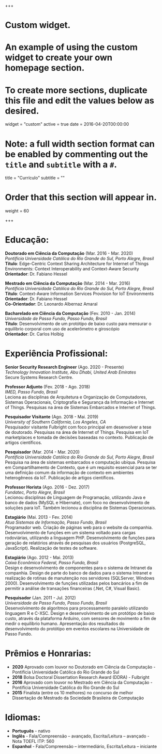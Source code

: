 +++
# Custom widget.
# An example of using the custom widget to create your own homepage section.
# To create more sections, duplicate this file and edit the values below as desired.
widget = "custom"
active = true
date = 2016-04-20T00:00:00

# Note: a full width section format can be enabled by commenting out the `title` and `subtitle` with a `#`.
title = "Currículo"
subtitle = ""

# Order that this section will appear in.
weight = 60

+++

<h1 id="education">Educação:</h1>

<p><strong>Doutorado em Ciência da Computação</strong> (Mar. 2016 - Mar. 2020) <br/>
<em>Pontifícia Universidade Católica do Rio Grande do Sul, Porto Alegre, Brasil</em> <br/>
<strong>Título</strong>: Edge-Centric Context Sharing Architecture for Internet of Things Environments: Context Interoperability and Context-Aware Security <br/>
<strong>Orientador</strong>: Dr. Fabiano Hessel</p>

<p><strong>Mestrado em Ciência da Computação</strong> (Mar. 2014 - Mar. 2016) <br/>
<em>Pontifícia Universidade Católica do Rio Grande do Sul, Porto Alegre, Brasil</em> <br/>
<strong>Título</strong>: Context-Aware Information Services Provision for IoT Environments <br/>
<strong>Orientador</strong>: Dr. Fabiano Hessel <br/>
<strong>Co-Orientador</strong>: Dr. Leonardo Albernaz Amaral</p>

<p><strong>Bacharelado em Ciência da Computação</strong> (Fev. 2010 - Jan. 2014) <br/>
<em>Universidade de Passo Fundo, Passo Fundo, Brasil</em> <br/>
<strong>Título</strong>: Desenvolvimento de um protótipo de baixo custo para mensurar o equilíbrio corporal com uso de acelerômetro e giroscópio <br/>
<strong>Orientador</strong>: Dr. Carlos Holbig</p>

<h1 id="professional">Experiência Profissional:</h1>

<p><strong>Senior Security Research Engineer</strong> (Ago. 2020 - Presente) <br/>
<em>Technology Innovation Institute, Abu Dhabi, United Arab Emirates</em> <br/>
Secure Systems Research Centre.</p>

<p><strong>Professor Adjunto</strong> (Fev. 2018 - Ago. 2018) <br/>
<em>IMED, Passo Fundo, Brasil</em> <br/>
Leciona as disciplinas de Arquitetura e Organização de Computadores, Sistemas Operacionais, Criptografia e Segurança da Informação e Internet of Things. Pesquisas na área de Sistemas Embarcados e Internet of Things.</p>

<p><strong>Pesquisador Visitante</strong> (Ago. 2018 - Mai. 2019) <br/>
<em>University of Southern California, Los Angeles, CA</em> <br/>
Pesquisador visitante Fulbright com foco principal em desenvolver a tese de doutorado. Pesquisas na área de Internet of Things. Pesquisa em IoT marketplaces e tomada de decisões baseadas no contexto. Publicação de artigos científicos.</p>

<p><strong>Pesquisador</strong> (Mar. 2014 - Mar. 2020) <br/>
<em>Pontifícia Universidade Católica do Rio Grande do Sul, Porto Alegre, Brasil</em> <br/>
Pesquisa na área de sistemas embarcados e computação ubíqua. Pesquisa em Compartilhamento de Contexto, que é um requisito essencial para se ter uma definição comum da informação de contexto em ambientes heterogêneos da IoT. Publicação de artigos científicos.</p>

<p><strong>Professor Horista</strong> (Ago. 2016 - Dez. 2017) <br/>
<em>Fundatec, Porto Alegre, Brasil</em> <br/>
Lecionou disciplinas de Linguagem de Programação, utilizando Java e banco de dados (MySQL e Hibernate), com foco no desenvolvimento de soluções para IoT. Também lecionou a disciplina de Sistemas Operacionais.</p>

<p><strong>Estagiário</strong> (Mai. 2013 - Fev. 2014) <br/>
<em>Atua Sistemas de Informação, Passo Fundo, Brasil</em> <br/>
Programador web. Criação de páginas web para o website da companhia. Desenvolvimento de funções em um sistema voltado para cargas rodoviárias, utilizando a linguagem PHP. Desenvolvimento de funções para geração de relatórios através de pesquisas dos usuários (PostgreSQL, JavaScript). Realização de testes de software.</p>

<p><strong>Estagiário</strong> (Ago. 2012 - Mai. 2013) <br/>
<em>Caixa Econômica Federal, Passo Fundo, Brasil</em> <br/>
Design e desenvolvimento de componentes para o sistema de Intranet da companhia. Design de parte do banco de dados para o sistema Intranet e realização de rotinas de manutenção nos servidores (SQLServer, Windows 2000). Desenvolvimento de funções utilizadas pelos bancários a fim de permitir a análise de transações financeiras (.Net, C#, Visual Basic).</p>

<p><strong>Pesquisador</strong> (Jan. 2011 - Jul. 2012) <br/>
<em>Universidade de Passo Fundo, Passo Fundo, Brasil</em> <br/>
Desenvolvimento de algoritmos para processamento paralelo utilizando linguagem R e C-XSC. Design e desenvolvimento de um protótipo de baixo custo, através da plataforma Arduino, com sensores de movimento a fim de medir o equilibrio humano. Apresentação dos resultados do desenvolvimento do protótipo em eventos escolares na Universidade de Passo Fundo.</p>

<h1 id="awards">Prêmios e Honrarias:</h1>

<ul>
<li><strong>2020</strong> Aprovado com louvor no Doutorado em Ciência da Computação - Pontifícia Universidade Católica do Rio Grande do Sul</li>
<li><strong>2018</strong> Bolsa Doctoral Dissertation Research Award (DDRA) - Fulbright</li>
<li><strong>2016</strong> Aprovado com louvor no Mestrado em Ciência da Computação - Pontifícia Universidade Católica do Rio Grande do Sul</li>
<li><strong>2015</strong> Finalista (entre os 10 melhores) no concurso de melhor Dissertação de Mestrado da Sociedade Brasileira de Computação</li>
</ul>

<h1 id="languages">Idiomas:</h1>

<ul>
<li><strong>Português</strong> - nativo</li>
<li><strong>Inglês</strong> - Fala/Compreensão – avançado, Escrita/Leitura – avançado - Nota TOEFL ITP: 560</li>
<li><strong>Espanhol</strong> - Fala/Compreensão – intermediário, Escrita/Leitura – iniciante</li>
</ul>

